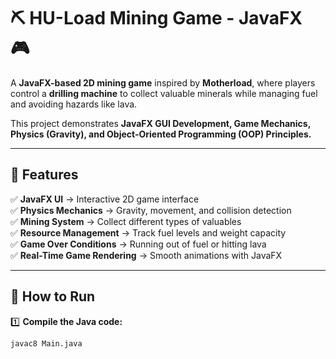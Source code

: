 # ⛏️ HU-Load Mining Game - JavaFX 🎮  

A **JavaFX-based 2D mining game** inspired by **Motherload**, where players control a **drilling machine** to collect valuable minerals while managing fuel and avoiding hazards like lava.  

This project demonstrates **JavaFX GUI Development, Game Mechanics, Physics (Gravity), and Object-Oriented Programming (OOP) Principles.**  

---

## 📌 Features  
✅ **JavaFX UI** → Interactive 2D game interface  
✅ **Physics Mechanics** → Gravity, movement, and collision detection  
✅ **Mining System** → Collect different types of valuables  
✅ **Resource Management** → Track fuel levels and weight capacity  
✅ **Game Over Conditions** → Running out of fuel or hitting lava  
✅ **Real-Time Game Rendering** → Smooth animations with JavaFX  

---

## 🚀 How to Run  
1️⃣ **Compile the Java code:**  
```bash
javac8 Main.java
